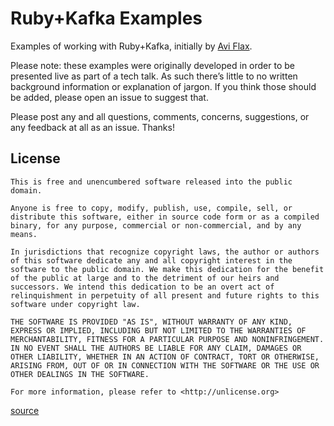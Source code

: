 # Ruby+Kafka Examples

Examples of working with Ruby+Kafka, initially by [Avi Flax](http://aviflax.com/).

Please note: these examples were originally developed in order to be presented live as part of a tech talk. As such there’s little to no written background information or explanation of jargon. If you think those should be added, please open an issue to suggest that.

Please post any and all questions, comments, concerns, suggestions, or any feedback at all as an issue. Thanks!

## License

```
This is free and unencumbered software released into the public domain.

Anyone is free to copy, modify, publish, use, compile, sell, or
distribute this software, either in source code form or as a compiled
binary, for any purpose, commercial or non-commercial, and by any
means.

In jurisdictions that recognize copyright laws, the author or authors
of this software dedicate any and all copyright interest in the
software to the public domain. We make this dedication for the benefit
of the public at large and to the detriment of our heirs and
successors. We intend this dedication to be an overt act of
relinquishment in perpetuity of all present and future rights to this
software under copyright law.

THE SOFTWARE IS PROVIDED "AS IS", WITHOUT WARRANTY OF ANY KIND,
EXPRESS OR IMPLIED, INCLUDING BUT NOT LIMITED TO THE WARRANTIES OF
MERCHANTABILITY, FITNESS FOR A PARTICULAR PURPOSE AND NONINFRINGEMENT.
IN NO EVENT SHALL THE AUTHORS BE LIABLE FOR ANY CLAIM, DAMAGES OR
OTHER LIABILITY, WHETHER IN AN ACTION OF CONTRACT, TORT OR OTHERWISE,
ARISING FROM, OUT OF OR IN CONNECTION WITH THE SOFTWARE OR THE USE OR
OTHER DEALINGS IN THE SOFTWARE.

For more information, please refer to <http://unlicense.org>
```

[source](https://choosealicense.com/licenses/unlicense/)
